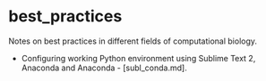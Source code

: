 # best_practices
Notes on best practices in different fields of computational biology.

- Configuring working Python environment using Sublime Text 2, Anaconda and Anaconda - [subl_conda.md].

